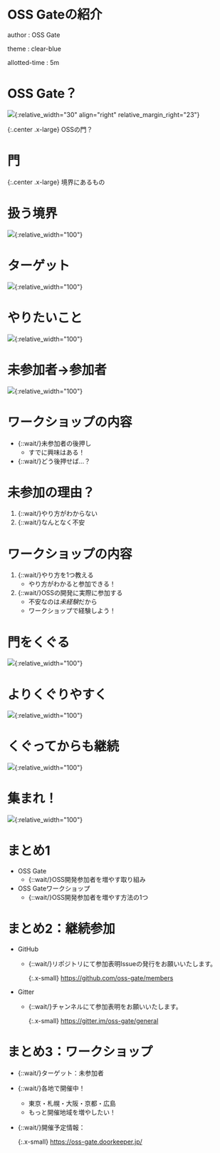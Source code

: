 # OSS Gateの紹介

author
:   OSS Gate

theme
:   clear-blue

allotted-time
:   5m

# OSS Gate？

![](images/oss-gate-icon.svg){:relative_width="30" align="right" relative_margin_right="23"}

{:.center .x-large}
OSSの門？

# 門

{:.center .x-large}
境界にあるもの

# 扱う境界

![](images/oss-gate-border.svg){:relative_width="100"}

# ターゲット

![](images/oss-gate-target.svg){:relative_width="100"}

# やりたいこと

![](images/oss-gate-goal.svg){:relative_width="100"}

# 未参加者→参加者

![](images/oss-gate-workshop.svg){:relative_width="100"}

# ワークショップの内容

  * {::wait/}未参加者の後押し
    * すでに興味はある！
  * {::wait/}どう後押せば…？

# 未参加の理由？

  1. {::wait/}やり方がわからない
  2. {::wait/}なんとなく不安

# ワークショップの内容

  1. {::wait/}やり方を1つ教える
     * やり方がわかると参加できる！
  2. {::wait/}OSSの開発に実際に参加する
     * 不安なのは*未経験*だから
     * ワークショップで経験しよう！

# 門をくぐる

![](images/oss-gate-pass-through.svg){:relative_width="100"}

# よりくぐりやすく

![](images/oss-gate-support.svg){:relative_width="100"}

# くぐってからも継続

![](images/oss-gate-next-step.svg){:relative_width="100"}

# 集まれ！

![](images/oss-gate-join-us.svg){:relative_width="100"}

# まとめ1

  * OSS Gate
    * {::wait/}OSS開発参加者を増やす取り組み
  * OSS Gateワークショップ
    * {::wait/}OSS開発参加者を増やす方法の1つ


# まとめ2：継続参加

  * GitHub
    * {::wait/}リポジトリにて参加表明Issueの発行をお願いいたします。

      {:.x-small}
      https://github.com/oss-gate/members

  * Gitter
    * {::wait/}チャンネルにて参加表明をお願いいたします。

      {:.x-small}
      https://gitter.im/oss-gate/general 

# まとめ3：ワークショップ

  * {::wait/}ターゲット：未参加者
  * {::wait/}各地で開催中！
    * 東京・札幌・大阪・京都・広島
    * もっと開催地域を増やしたい！
  * {::wait/}開催予定情報：

    {:.x-small}
    https://oss-gate.doorkeeper.jp/
